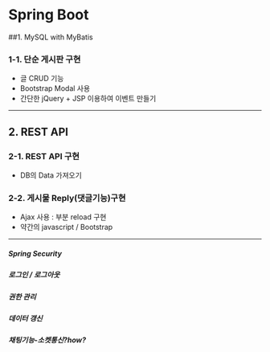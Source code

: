 # Spring Boot #

##1. MySQL with MyBatis
### 1-1. 단순 게시판 구현
* 글 CRUD 기능
* Bootstrap Modal 사용
* 간단한 jQuery + JSP 이용하여 이벤트 만들기 
--------------
## 2. REST API
### 2-1. REST API 구현
* DB의 Data 가져오기
### 2-2. 게시물 Reply(댓글기능)구현
* Ajax 사용 : 부분 reload 구현
* 약간의 javascript / Bootstrap
--------------
##### Spring Security 
##### 로그인 / 로그아웃
##### 권한 관리
##### 데이터 갱신
##### 채팅기능-소켓통신?how?
